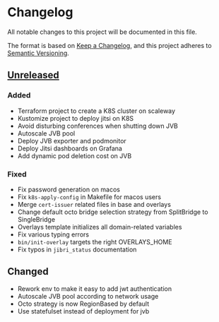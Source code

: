 # Changelog

All notable changes to this project will be documented in this file.

The format is based on [Keep a Changelog](https://keepachangelog.com/en/1.0.0/),
and this project adheres to [Semantic
Versioning](https://semver.org/spec/v2.0.0.html).

## [Unreleased]

### Added

- Terraform project to create a K8S cluster on scaleway
- Kustomize project to deploy jitsi on K8S
- Avoid disturbing conferences when shutting down JVB
- Autoscale JVB pool
- Deploy JVB exporter and podmonitor
- Deploy Jitsi dashboards on Grafana
- Add dynamic pod deletion cost on JVB

### Fixed

- Fix password generation on macos
- Fix `k8s-apply-config` in Makefile for macos users
- Merge `cert-issuer` related files in base and overlays
- Change default octo bridge selection strategy from SplitBridge to SingleBridge
- Overlays template initializes all domain-related variables
- Fix various typing errors
- `bin/init-overlay` targets the right OVERLAYS_HOME
- Fix typos in `jibri_status` documentation

## Changed

- Rework env to make it easy to add jwt authentication
- Autoscale JVB pool according to network usage
- Octo strategy is now RegionBased by default
- Use statefulset instead of deployment for jvb

[Unreleased]: https://github.com/openfun/jitsi-k8s